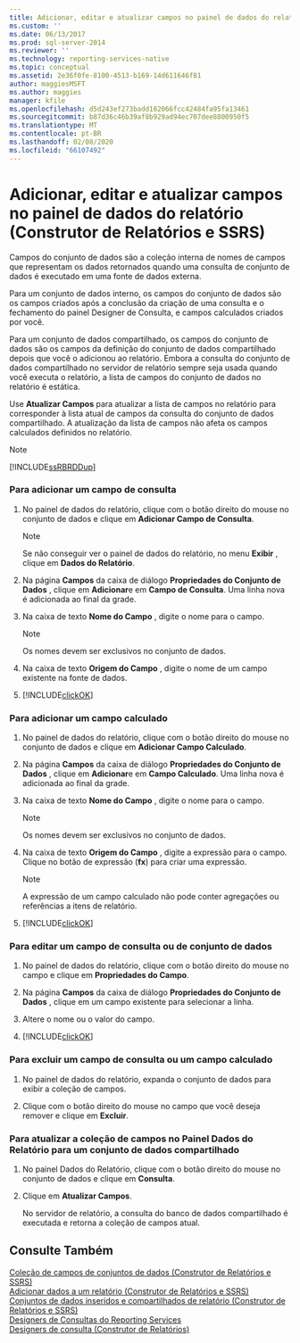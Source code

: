 ```yaml
---
title: Adicionar, editar e atualizar campos no painel de dados do relatório (Construtor de Relatórios e SSRS) | Microsoft Docs
ms.custom: ''
ms.date: 06/13/2017
ms.prod: sql-server-2014
ms.reviewer: ''
ms.technology: reporting-services-native
ms.topic: conceptual
ms.assetid: 2e36f0fe-8100-4513-b169-14d611646f81
author: maggiesMSFT
ms.author: maggies
manager: kfile
ms.openlocfilehash: d5d243ef273badd182066fcc42484fa95fa13461
ms.sourcegitcommit: b87d36c46b39af8b929ad94ec707dee8800950f5
ms.translationtype: MT
ms.contentlocale: pt-BR
ms.lasthandoff: 02/08/2020
ms.locfileid: "66107492"
---
```

# <a name="add-edit-refresh-fields-in-the-report-data-pane-report-builder-and-ssrs"></a>Adicionar, editar e atualizar campos no painel de dados do relatório (Construtor de Relatórios e SSRS)
  Campos do conjunto de dados são a coleção interna de nomes de campos que representam os dados retornados quando uma consulta de conjunto de dados é executado em uma fonte de dados externa.  
  
 Para um conjunto de dados interno, os campos do conjunto de dados são os campos criados após a conclusão da criação de uma consulta e o fechamento do painel Designer de Consulta, e campos calculados criados por você.  
  
 Para um conjunto de dados compartilhado, os campos do conjunto de dados são os campos da definição do conjunto de dados compartilhado depois que você o adicionou ao relatório. Embora a consulta do conjunto de dados compartilhado no servidor de relatório sempre seja usada quando você executa o relatório, a lista de campos do conjunto de dados no relatório é estática.  
  
 Use **Atualizar Campos** para atualizar a lista de campos no relatório para corresponder à lista atual de campos da consulta do conjunto de dados compartilhado. A atualização da lista de campos não afeta os campos calculados definidos no relatório.  
  
> [!NOTE]  
>  [!INCLUDE[ssRBRDDup](../../includes/ssrbrddup-md.md)]  
  
### <a name="to-add-a-query-field"></a>Para adicionar um campo de consulta  
  
1.  No painel de dados do relatório, clique com o botão direito do mouse no conjunto de dados e clique em **Adicionar Campo de Consulta**.  
  
    > [!NOTE]  
    >  Se não conseguir ver o painel de dados do relatório, no menu **Exibir** , clique em **Dados do Relatório**.  
  
2.  Na página **Campos** da caixa de diálogo **Propriedades do Conjunto de Dados** , clique em **Adicionar**e em **Campo de Consulta**. Uma linha nova é adicionada ao final da grade.  
  
3.  Na caixa de texto **Nome do Campo** , digite o nome para o campo.  
  
    > [!NOTE]  
    >  Os nomes devem ser exclusivos no conjunto de dados.  
  
4.  Na caixa de texto **Origem do Campo** , digite o nome de um campo existente na fonte de dados.  
  
5.  [!INCLUDE[clickOK](../../includes/clickok-md.md)]  
  
### <a name="to-add-a-calculated-field"></a>Para adicionar um campo calculado  
  
1.  No painel de dados do relatório, clique com o botão direito do mouse no conjunto de dados e clique em **Adicionar Campo Calculado**.  
  
2.  Na página **Campos** da caixa de diálogo **Propriedades do Conjunto de Dados** , clique em **Adicionar**e em **Campo Calculado**. Uma linha nova é adicionada ao final da grade.  
  
3.  Na caixa de texto **Nome do Campo** , digite o nome para o campo.  
  
    > [!NOTE]  
    >  Os nomes devem ser exclusivos no conjunto de dados.  
  
4.  Na caixa de texto **Origem do Campo** , digite a expressão para o campo. Clique no botão de expressão (**fx**) para criar uma expressão.  
  
    > [!NOTE]  
    >  A expressão de um campo calculado não pode conter agregações ou referências a itens de relatório.  
  
5.  [!INCLUDE[clickOK](../../includes/clickok-md.md)]  
  
### <a name="to-edit-a-query-field-or-a-dataset-field"></a>Para editar um campo de consulta ou de conjunto de dados  
  
1.  No painel de dados do relatório, clique com o botão direito do mouse no campo e clique em **Propriedades do Campo**.  
  
2.  Na página **Campos** da caixa de diálogo **Propriedades do Conjunto de Dados** , clique em um campo existente para selecionar a linha.  
  
3.  Altere o nome ou o valor do campo.  
  
4.  [!INCLUDE[clickOK](../../includes/clickok-md.md)]  
  
### <a name="to-delete-a-query-field-or-a-calculated-field"></a>Para excluir um campo de consulta ou um campo calculado  
  
1.  No painel de dados do relatório, expanda o conjunto de dados para exibir a coleção de campos.  
  
2.  Clique com o botão direito do mouse no campo que você deseja remover e clique em **Excluir**.  
  
### <a name="to-refresh-the-field-collection-in-the-report-data-pane-for-a-shared-dataset"></a>Para atualizar a coleção de campos no Painel Dados do Relatório para um conjunto de dados compartilhado  
  
1.  No painel Dados do Relatório, clique com o botão direito do mouse no conjunto de dados e clique em **Consulta**.  
  
2.  Clique em **Atualizar Campos**.  
  
     No servidor de relatório, a consulta do banco de dados compartilhado é executada e retorna a coleção de campos atual.  
  
## <a name="see-also"></a>Consulte Também  
 [Coleção de campos de conjuntos de dados &#40;Construtor de Relatórios e SSRS&#41;](dataset-fields-collection-report-builder-and-ssrs.md)   
 [Adicionar dados a um relatório &#40;Construtor de Relatórios e SSRS&#41;](report-datasets-ssrs.md)   
 [Conjuntos de dados inseridos e compartilhados de relatório &#40;Construtor de Relatórios e SSRS&#41;](report-embedded-datasets-and-shared-datasets-report-builder-and-ssrs.md)   
 [Designers de Consultas do Reporting Services](../reporting-services-query-designers.md)   
 [Designers de consulta &#40;Construtor de Relatórios&#41;](../query-designers-report-builder.md)  
  
  
